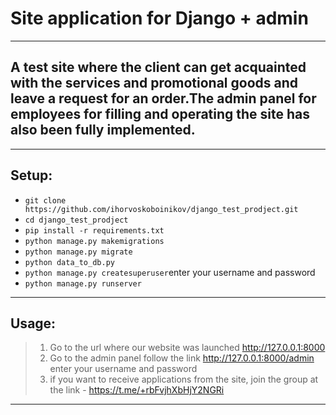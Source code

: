 # **Site application for Django + admin**
___
## A test site where the client can get acquainted with the services and promotional goods and leave a request for an order.The admin panel for employees for filling and operating the site has also been fully implemented.

___

## Setup:

+ ```git clone https://github.com/ihorvoskoboinikov/django_test_prodject.git```
+ ```cd django_test_prodject```
+ ```pip install -r requirements.txt```
+ ```python manage.py makemigrations```
+ ```python manage.py migrate```
+ ```python data_to_db.py```
+ ```python manage.py createsuperuser```enter your username and password
+ ```python manage.py runserver```
___

## Usage:

> 1. Go to the url where our website was launched http://127.0.0.1:8000
> 2. Go to the admin panel follow the link http://127.0.0.1:8000/admin enter your username and password
> 3. if you want to receive applications from the site, join the group at the link - https://t.me/+rbFvjhXbHjY2NGRi

___




